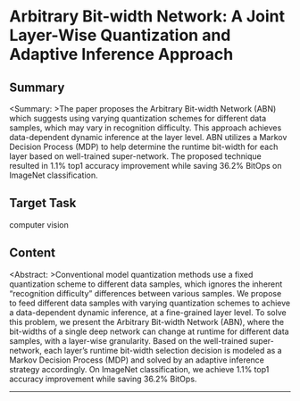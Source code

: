 # Arbitrary Bit-width Network: A Joint Layer-Wise Quantization and Adaptive Inference Approach

## Summary

<Summary: >The paper proposes the Arbitrary Bit-width Network (ABN) which suggests using varying quantization schemes for different data samples, which may vary in recognition difficulty. This approach achieves data-dependent dynamic inference at the layer level. ABN utilizes a Markov Decision Process (MDP) to help determine the runtime bit-width for each layer based on well-trained super-network. The proposed technique resulted in 1.1% top1 accuracy improvement while saving 36.2% BitOps on ImageNet classification.


## Target Task

computer vision

## Content

<Abstract: >Conventional model quantization methods use a fixed quantization scheme to different data samples, which ignores the inherent “recognition difficulty” differences between various samples. We propose to feed different data samples with varying quantization schemes to achieve a data-dependent dynamic inference, at a fine-grained layer level. To solve this problem, we present the Arbitrary Bit-width Network (ABN), where the bit-widths of a single deep network can change at runtime for different data samples, with a layer-wise granularity. Based on the well-trained super-network, each layer’s runtime bit-width selection decision is modeled as a Markov Decision Process (MDP) and solved by an adaptive inference strategy accordingly. On ImageNet classification, we achieve 1.1% top1 accuracy improvement while saving 36.2% BitOps.



---

